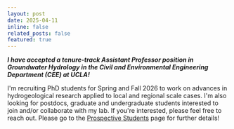 ```yaml
---
layout: post
date: 2025-04-11 
inline: false
related_posts: false
featured: true
---
```


***I have accepted a tenure-track Assistant Professor position in Groundwater Hydrology in the Civil and Environmental Engineering Department (CEE) at UCLA!*** 

I'm recruiting PhD students for Spring and Fall 2026 to work on advances in hydrogeological research applied to local and regional scale cases. I'm also looking for postdocs, graduate and undergraduate students interested to join and/or collaborate with my lab. If you're interested, please feel free to reach out. Please go to the [Prospective Students](https://casillasmx.github.io/pros_students/) page for further details!
